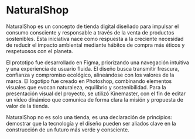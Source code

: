 # NaturalShop
NaturalShop es un concepto de tienda digital diseñado para impulsar el consumo consciente y responsable a través de la venta de productos sostenibles. Esta iniciativa nace como respuesta a la creciente necesidad de reducir el impacto ambiental mediante hábitos de compra más éticos y respetuosos con el planeta.

El prototipo fue desarrollado en Figma, priorizando una navegación intuitiva y una experiencia de usuario fluida. El diseño busca transmitir frescura, confianza y compromiso ecológico, alineándose con los valores de la marca. El logotipo fue creado en Photoshop, combinando elementos visuales que evocan naturaleza, equilibrio y sostenibilidad. Para la presentación visual del proyecto, se utilizó Kinemaster, con el fin de editar un video dinámico que comunica de forma clara la misión y propuesta de valor de la tienda.

NaturalShop no es solo una tienda, es una declaración de principios: demostrar que la tecnología y el diseño pueden ser aliados clave en la construcción de un futuro más verde y consciente.

